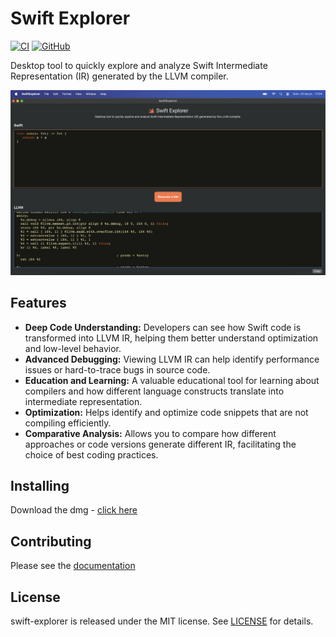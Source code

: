 # Swift Explorer

[![CI](https://github.com/heroesofcode/swift-explorer/actions/workflows/CI.yml/badge.svg)](https://github.com/heroesofcode/swift-explorer/actions/workflows/CI.yml)
[![GitHub](https://img.shields.io/github/license/heroesofcode/swift-explorer)](https://github.com/heroesofcode/swift-explorer/blob/main/LICENSE)

Desktop tool to quickly explore and analyze Swift Intermediate Representation (IR) generated by the LLVM compiler.

<img src="https://github.com/heroesofcode/swift-explorer/blob/main/Assets/screen.png?raw=true">

## Features

- <b>Deep Code Understanding:</b> Developers can see how Swift code is transformed into LLVM IR, helping them better understand optimization and low-level behavior.
- <b>Advanced Debugging:</b> Viewing LLVM IR can help identify performance issues or hard-to-trace bugs in source code.
- <b>Education and Learning:</b> A valuable educational tool for learning about compilers and how different language constructs translate into intermediate representation.
- <b>Optimization:</b> Helps identify and optimize code snippets that are not compiling efficiently.
- <b>Comparative Analysis:</b> Allows you to compare how different approaches or code versions generate different IR, facilitating the choice of best coding practices.

## Installing

Download the dmg - [click here](https://github.com/heroesofcode/swift-explorer/releases/download/1.0.0/SwiftExplorer.dmg)

## Contributing

Please see the [documentation](https://github.com/heroesofcode/swift-explorer/blob/main/CONTRIBUTING.md)

## License

swift-explorer is released under the MIT license. See [LICENSE](https://github.com/heroesofcode/swift-explorer/blob/main/LICENSE) for details.
